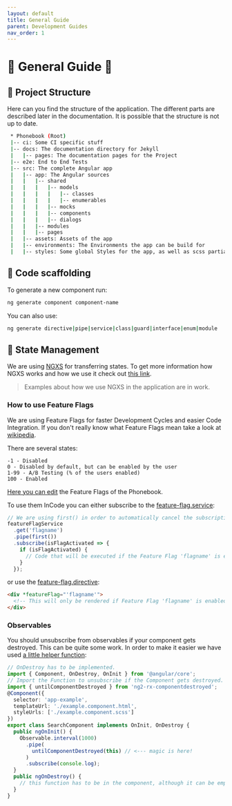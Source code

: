 ```yaml
---
layout: default
title: General Guide
parent: Development Guides
nav_order: 1
---
```


# :small_red_triangle: General Guide :small_red_triangle:

## **:open_file_folder: Project Structure**

Here can you find the structure of the application. The different parts are described later in the documentation.
It is possible that the structure is not up to date.

```bash
 * Phonebook (Root)
 |-- ci: Some CI specific stuff
 |-- docs: The documentation directory for Jekyll
 |   |-- pages: The documentation pages for the Project
 |-- e2e: End to End Tests
 |-- src: The complete Angular app
 |   |-- app: The Angular sources
 |   |   |-- shared
 |   |   |   |-- models
 |   |   |   |   |-- classes
 |   |   |   |   |-- enumerables
 |   |   |   |-- mocks
 |   |   |   |-- components
 |   |   |   |-- dialogs
 |   |   |-- modules
 |   |   |-- pages
 |   |-- assets: Assets of the app
 |   |-- environments: The Environments the app can be build for
 |   |-- styles: Some global Styles for the app, as well as scss partials
```

## **:triangular_ruler: Code scaffolding**

To generate a new component run:
```bash
ng generate component component-name
```
You can also use:
```bash
ng generate directive|pipe|service|class|guard|interface|enum|module
```

## **:floppy_disk: State Management**

We are using [NGXS](https://github.com/ngxs/store) for transferring states. To get more information how NGXS works and how we use it check out [this link](https://ngxs.gitbook.io/ngxs/).

> Examples about how we use NGXS in the application are in work.

### **How to use Feature Flags**

We are using Feature Flags for faster Development Cycles and easier Code Integration.
If you don't really know what Feature Flags mean take a look at [wikipedia](https://en.wikipedia.org/wiki/Feature_toggle).

There are several states:

```
-1 - Disabled
0 - Disabled by default, but can be enabled by the user
1-99 - A/B Testing (% of the users enabled)
100 - Enabled
```

[Here you can edit](https://github.com/T-Systems-MMS/phonebook/blob/master/Phonebook.Frontend/src/assets/defaultFeatureFlags.json) the Feature Flags of the Phonebook. 

To use them InCode you can either subscribe to the [feature-flag.service](https://github.com/T-Systems-MMS/phonebook/blob/master/Phonebook.Frontend/src/app/modules/feature-flag/feature-flag.service.ts):

```typescript
// We are using first() in order to automatically cancel the subscription after receiving the first value.
featureFlagService
  .get('flagname')
  .pipe(first())
  .subscribe(isFlagActivated => {
    if (isFlagActivated) {
      // Code that will be executed if the Feature Flag 'flagname' is enabled.
    }
  });
```

or use the [feature-flag.directive](https://github.com/T-Systems-MMS/phonebook/blob/master/Phonebook.Frontend/src/app/modules/feature-flag/feature-flag.directive.ts):

```html
<div *featureFlag="'flagname'">
  <!-- This will only be rendered if Feature Flag 'flagname' is enabled. -->
</div>
```

### **Observables**

You should unsubscribe from observables if your component gets destroyed. This can be quite some work. In order to make it easier we have used [a little helper function](https://www.npmjs.com/package/ng2-rx-componentdestroyed):

```typescript
// OnDestroy has to be implemented.
import { Component, OnDestroy, OnInit } from '@angular/core';
// Import the Function to unsubscribe if the Component gets destroyed.
import { untilComponentDestroyed } from 'ng2-rx-componentdestroyed';
@Component({
  selector: 'app-example',
  templateUrl: './example.component.html',
  styleUrls: ['./example.component.scss']
})
export class SearchComponent implements OnInit, OnDestroy {
  public ngOnInit() {
    Observable.interval(1000)
      .pipe(
        untilComponentDestroyed(this) // <--- magic is here!
      )
      .subscribe(console.log);
  }
  public ngOnDestroy() {
    // this function has to be in the component, although it can be empty.
  }
}
```
